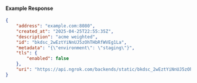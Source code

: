 <!-- Code generated for API Clients. DO NOT EDIT. -->

#### Example Response

```json
{
	"address": "example.com:8080",
	"created_at": "2025-04-25T22:55:35Z",
	"description": "acme weighted",
	"id": "bkdsc_2wEztYiNnUJ5zOhTHbRfWVEg1La",
	"metadata": "{\"environment\": \"staging\"}",
	"tls": {
		"enabled": false
	},
	"uri": "https://api.ngrok.com/backends/static/bkdsc_2wEztYiNnUJ5zOhTHbRfWVEg1La"
}
```
